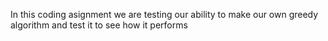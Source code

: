 In this coding asignment we are testing our ability to make our own greedy algorithm and test it to see how it performs
